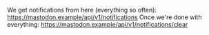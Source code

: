 We get notifications from here (everything so often): https://mastodon.example/api/v1/notifications
Once we're done with everything: https://mastodon.example/api/v1/notifications/clear
